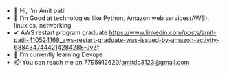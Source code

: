 - 👋 Hi, I’m Amit patil
- 👀 I’m Good at technologies like Python, Amazon web services(AWS), linux os, networking
- ✔ AWS restart program graduate https://www.linkedin.com/posts/amit-patil-410524168_aws-restart-graduate-was-issued-by-amazon-activity-6884347444214284288-JvZf
- 🌱 I’m currently learning Devops 
- 📫 You can reach me on 7795912620/amitdp3123@gmail.com

<!---
amitdp3123/amitdp3123 is a ✨ special ✨ repository because its `README.md` (this file) appears on your GitHub profile.
You can click the Preview link to take a look at your changes.
--->

